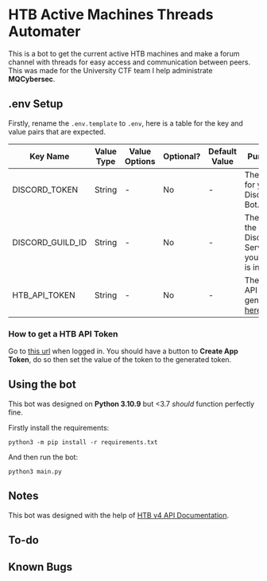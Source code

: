 # HTB Active Machines Threads Automater
This is a bot to get the current active HTB machines and make a forum channel with threads for easy access and communication between peers. This was made for the University CTF team I help administrate **MQCybersec**.

## .env Setup
Firstly, rename the `.env.template` to `.env`, here is a table for the key and value pairs that are expected.

| Key Name         | Value Type | Value Options | Optional? | Default Value | Purpose                                      |
|------------------|------------|---------------|-----------|---------------|----------------------------------------------|
| DISCORD_TOKEN    | String     | -             | No        | -             | The token for your Discord Bot.               |
| DISCORD_GUILD_ID | String     | -             | No        | -             | The ID for the Discord Server your bot is in. |
| HTB_API_TOKEN    | String     | -             | No        | -             | The HTB API Token generated [here](https://app.hackthebox.com/profile/settings). |

### How to get a HTB API Token

Go to [this url](https://app.hackthebox.com/profile/settings) when logged in. You should have a button to **Create App Token**, do so then set the value of the token to the generated token.

## Using the bot
This bot was designed on **Python 3.10.9** but <3.7 *should* function perfectly fine.

Firstly install the requirements:
```
python3 -m pip install -r requirements.txt
```

And then run the bot:
```
python3 main.py
```

## Notes
This bot was designed with the help of [HTB v4 API Documentation](https://github.com/Propolisa/htb-api-docs).

## To-do

## Known Bugs
